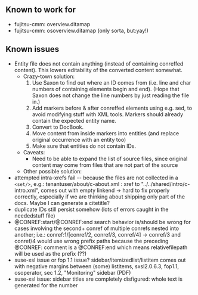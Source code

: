## Known to work for

* fujitsu-cmm: overview.ditamap
* fujitsu-cmm: osoverview.ditamap (only sorta, but:yay!)

## Known issues

* Entity file does not contain anything (instead of containing conreffed content). This lowers editability of the converted content somewhat.
    * Crazy-town solution:
        1. Use Saxon to find out where an ID comes from (i.e. line and char numbers of containing elements begin and end). (Hope that Saxon does not change the line numbers by just reading the file in.)
        2. Add markers before & after conreffed elements using e.g. sed, to avoid modifying stuff with XML tools. Markers should already contain the expected entity name.
        3. Convert to DocBook.
        4. Move content from inside markers into entities (and replace original occurrence with an entity too)
        5. Make sure that entities do not contain IDs.
    * Caveats:
        * Need to be able to expand the list of source files, since original content may come from files that are not part of the source
    * Other possible solution:
* attempted intra-xrefs fail -- because the files are not collected in a
  `<set/>`, e.g.: tenantuser/about/c-about.xml : xref to
  "../../shared/intro/c-intro.xml", comes out with empty linkend -> hard to
  fix properly correctly, especially if we are thinking about shipping only
  part of the docs. Maybe I can generate a citetitle?
* duplicate IDs still persist somehow (lots of errors caught in the
  neededstuff file)
* @CONREF:start/@CONREF:end search behavior is/should be wrong for cases
  involving the second+ conref of multiple conrefs nested into another; i.e.:
  conref:1/[conref/2, conref/3, conref/4] -> conref/3 and conref/4 would use
  wrong prefix paths because the preceding @CONREF: comment is a @CONREF:end
  which means relativefilepath will be used as the prefix (??)
* suse-xsl issue or fop 1.1 issue? sidebar/itemizedlist/listitem comes out with
  negative margins between (some) listitems, sxsl2.0.6.3, fop1.1, osoperator,
  sec 1.2, "Monitoring" sidebar (PDF)
* suse-xsl issue: sidebar titles are completely disfigured: whole text is
  generated for the number
